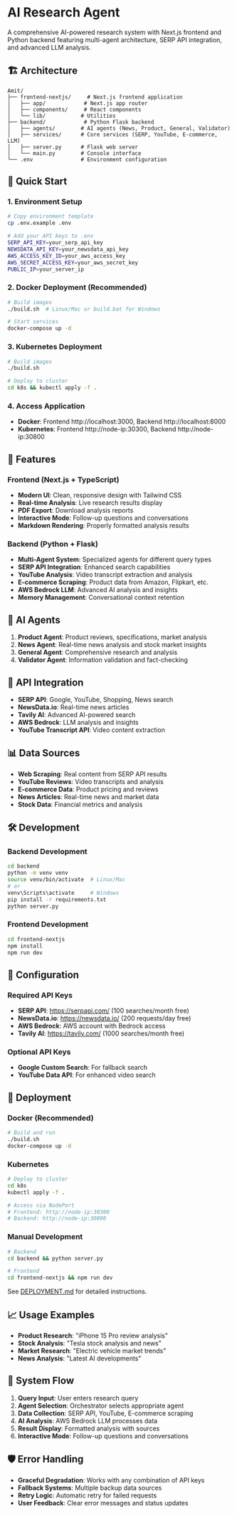 # AI Research Agent

A comprehensive AI-powered research system with Next.js frontend and Python backend featuring multi-agent architecture, SERP API integration, and advanced LLM analysis.

## 🏗️ Architecture

```
Amit/
├── frontend-nextjs/     # Next.js frontend application
│   ├── app/            # Next.js app router
│   ├── components/     # React components
│   └── lib/           # Utilities
├── backend/            # Python Flask backend
│   ├── agents/        # AI agents (News, Product, General, Validator)
│   ├── services/      # Core services (SERP, YouTube, E-commerce, LLM)
│   ├── server.py      # Flask web server
│   └── main.py        # Console interface
└── .env               # Environment configuration
```

## 🚀 Quick Start

### 1. Environment Setup
```bash
# Copy environment template
cp .env.example .env

# Add your API keys to .env
SERP_API_KEY=your_serp_api_key
NEWSDATA_API_KEY=your_newsdata_api_key
AWS_ACCESS_KEY_ID=your_aws_access_key
AWS_SECRET_ACCESS_KEY=your_aws_secret_key
PUBLIC_IP=your_server_ip
```

### 2. Docker Deployment (Recommended)
```bash
# Build images
./build.sh  # Linux/Mac or build.bat for Windows

# Start services
docker-compose up -d
```

### 3. Kubernetes Deployment
```bash
# Build images
./build.sh

# Deploy to cluster
cd k8s && kubectl apply -f .
```

### 4. Access Application
- **Docker**: Frontend http://localhost:3000, Backend http://localhost:8000
- **Kubernetes**: Frontend http://node-ip:30300, Backend http://node-ip:30800

## 🔧 Features

### Frontend (Next.js + TypeScript)
- **Modern UI**: Clean, responsive design with Tailwind CSS
- **Real-time Analysis**: Live research results display
- **PDF Export**: Download analysis reports
- **Interactive Mode**: Follow-up questions and conversations
- **Markdown Rendering**: Properly formatted analysis results

### Backend (Python + Flask)
- **Multi-Agent System**: Specialized agents for different query types
- **SERP API Integration**: Enhanced search capabilities
- **YouTube Analysis**: Video transcript extraction and analysis
- **E-commerce Scraping**: Product data from Amazon, Flipkart, etc.
- **AWS Bedrock LLM**: Advanced AI analysis and insights
- **Memory Management**: Conversational context retention

## 🤖 AI Agents

1. **Product Agent**: Product reviews, specifications, market analysis
2. **News Agent**: Real-time news analysis and stock market insights
3. **General Agent**: Comprehensive research and analysis
4. **Validator Agent**: Information validation and fact-checking

## 🔌 API Integration

- **SERP API**: Google, YouTube, Shopping, News search
- **NewsData.io**: Real-time news articles
- **Tavily AI**: Advanced AI-powered search
- **AWS Bedrock**: LLM analysis and insights
- **YouTube Transcript API**: Video content extraction

## 📊 Data Sources

- **Web Scraping**: Real content from SERP API results
- **YouTube Reviews**: Video transcripts and analysis
- **E-commerce Data**: Product pricing and reviews
- **News Articles**: Real-time news and market data
- **Stock Data**: Financial metrics and analysis

## 🛠️ Development

### Backend Development
```bash
cd backend
python -m venv venv
source venv/bin/activate  # Linux/Mac
# or
venv\Scripts\activate     # Windows
pip install -r requirements.txt
python server.py
```

### Frontend Development
```bash
cd frontend-nextjs
npm install
npm run dev
```

## 📝 Configuration

### Required API Keys
- **SERP API**: https://serpapi.com/ (100 searches/month free)
- **NewsData.io**: https://newsdata.io/ (200 requests/day free)
- **AWS Bedrock**: AWS account with Bedrock access
- **Tavily AI**: https://tavily.com/ (1000 searches/month free)

### Optional API Keys
- **Google Custom Search**: For fallback search
- **YouTube Data API**: For enhanced video search

## 🚀 Deployment

### Docker (Recommended)
```bash
# Build and run
./build.sh
docker-compose up -d
```

### Kubernetes
```bash
# Deploy to cluster
cd k8s
kubectl apply -f .

# Access via NodePort
# Frontend: http://node-ip:30300
# Backend: http://node-ip:30800
```

### Manual Development
```bash
# Backend
cd backend && python server.py

# Frontend
cd frontend-nextjs && npm run dev
```

See [DEPLOYMENT.md](DEPLOYMENT.md) for detailed instructions.

## 📈 Usage Examples

- **Product Research**: "iPhone 15 Pro review analysis"
- **Stock Analysis**: "Tesla stock analysis and news"
- **Market Research**: "Electric vehicle market trends"
- **News Analysis**: "Latest AI developments"

## 🔄 System Flow

1. **Query Input**: User enters research query
2. **Agent Selection**: Orchestrator selects appropriate agent
3. **Data Collection**: SERP API, YouTube, E-commerce scraping
4. **AI Analysis**: AWS Bedrock LLM processes data
5. **Result Display**: Formatted analysis with sources
6. **Interactive Mode**: Follow-up questions and conversations

## 🛡️ Error Handling

- **Graceful Degradation**: Works with any combination of API keys
- **Fallback Systems**: Multiple backup data sources
- **Retry Logic**: Automatic retry for failed requests
- **User Feedback**: Clear error messages and status updates